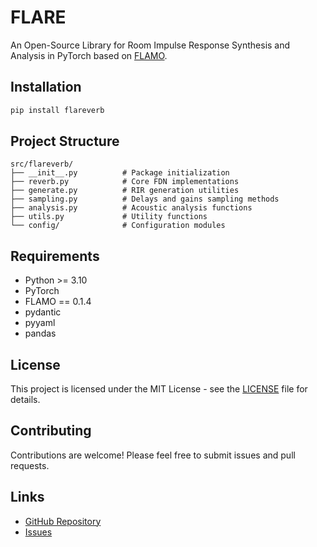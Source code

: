 # FLARE

An Open-Source Library for Room Impulse Response Synthesis and Analysis in PyTorch based on [FLAMO](https://github.com/gdalsanto/flamo).

## Installation

```bash
pip install flareverb
```

## Project Structure

```
src/flareverb/
├── __init__.py          # Package initialization
├── reverb.py            # Core FDN implementations
├── generate.py          # RIR generation utilities
├── sampling.py          # Delays and gains sampling methods
├── analysis.py          # Acoustic analysis functions
├── utils.py             # Utility functions
└── config/              # Configuration modules
```

## Requirements

- Python >= 3.10
- PyTorch
- FLAMO == 0.1.4
- pydantic
- pyyaml
- pandas

## License

This project is licensed under the MIT License - see the [LICENSE](LICENSE) file for details.

## Contributing

Contributions are welcome! Please feel free to submit issues and pull requests.

## Links

- [GitHub Repository](https://github.com/gdalsanto/flare)
- [Issues](https://github.com/gdalsanto/flare/issues)
